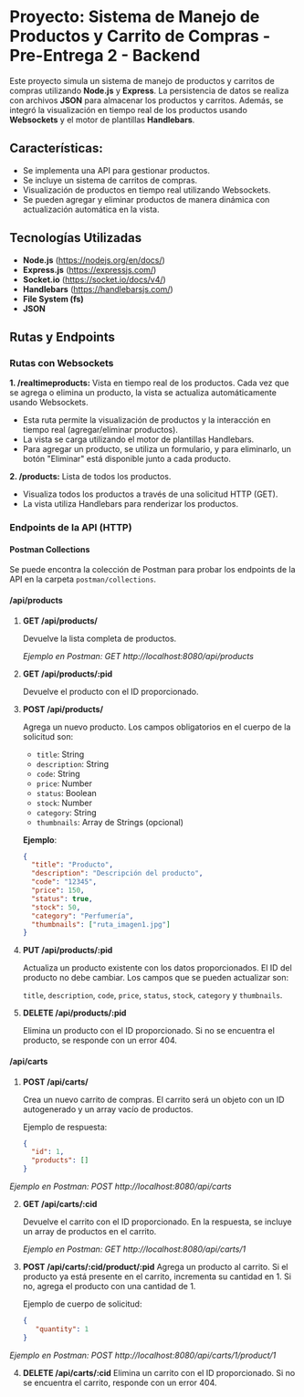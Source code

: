 # Proyecto: Sistema de Manejo de Productos y Carrito de Compras - Pre-Entrega 2 - Backend

Este proyecto simula un sistema de manejo de productos y carritos de compras utilizando **Node.js** y **Express**. La persistencia de datos se realiza con archivos **JSON** para almacenar los productos y carritos. Además, se integró la visualización en tiempo real de los productos usando **Websockets** y el motor de plantillas **Handlebars**.

## Características:
- Se implementa una API para gestionar productos.
- Se incluye un sistema de carritos de compras.
- Visualización de productos en tiempo real utilizando Websockets.
- Se pueden agregar y eliminar productos de manera dinámica con actualización automática en la vista.


## Tecnologías Utilizadas

- **Node.js** (https://nodejs.org/en/docs/) 
- **Express.js** (https://expressjs.com/)
- **Socket.io** (https://socket.io/docs/v4/)
- **Handlebars** (https://handlebarsjs.com/)
- **File System (fs)**
- **JSON**

## Rutas y Endpoints

### Rutas con Websockets

**1. /realtimeproducts:** Vista en tiempo real de los productos. Cada vez que se agrega o elimina un producto, la vista se actualiza automáticamente usando Websockets.

- Esta ruta permite la visualización de productos y la interacción en tiempo real (agregar/eliminar productos).
- La vista se carga utilizando el motor de plantillas Handlebars.
- Para agregar un producto, se utiliza un formulario, y para eliminarlo, un botón "Eliminar" está disponible junto a cada producto.

**2. /products:** Lista de todos los productos.

- Visualiza todos los productos a través de una solicitud HTTP (GET).
- La vista utiliza Handlebars para renderizar los productos.


### Endpoints de la API (HTTP)

#### Postman Collections

Se puede encontra la colección de Postman para probar los endpoints de la API en la carpeta `postman/collections`.

#### /api/products

1. **GET /api/products/**

   Devuelve la lista completa de productos.

   *Ejemplo en Postman: GET http://localhost:8080/api/products*

2. **GET /api/products/:pid**

   Devuelve el producto con el ID proporcionado.

3. **POST /api/products/**

   Agrega un nuevo producto. Los campos obligatorios en el cuerpo de la solicitud son:

   - `title`: String
   - `description`: String
   - `code`: String
   - `price`: Number
   - `status`: Boolean
   - `stock`: Number
   - `category`: String
   - `thumbnails`: Array de Strings (opcional)

   **Ejemplo**:
   ```json
   {
     "title": "Producto",
     "description": "Descripción del producto",
     "code": "12345",
     "price": 150,
     "status": true,
     "stock": 50,
     "category": "Perfumería",
     "thumbnails": ["ruta_imagen1.jpg"]
   }

4. **PUT /api/products/:pid**

   Actualiza un producto existente con los datos proporcionados. El ID del producto no debe cambiar. Los campos que se pueden actualizar son:

   `title`, `description`, `code`, `price`, `status`, `stock`, `category` y `thumbnails`.

5. **DELETE /api/products/:pid**

   Elimina un producto con el ID proporcionado. Si no se encuentra el producto, se responde con un error 404.


#### /api/carts

1. **POST /api/carts/**
   
   Crea un nuevo carrito de compras. El carrito será un objeto con un ID autogenerado y un array vacío de productos.

   Ejemplo de respuesta:
   ```json
   {
     "id": 1,
     "products": []
   }

*Ejemplo en Postman: POST http://localhost:8080/api/carts*


2. **GET /api/carts/:cid**
   
   Devuelve el carrito con el ID proporcionado. En la respuesta, se incluye un array de productos en el carrito.

   *Ejemplo en Postman: GET http://localhost:8080/api/carts/1*

3. **POST /api/carts/:cid/product/:pid**
   Agrega un producto al carrito. Si el producto ya está presente en el carrito, incrementa su cantidad en 1. Si no, agrega el producto con una cantidad de 1.

   Ejemplo de cuerpo de solicitud:
   ```json
   {
      "quantity": 1
   }

*Ejemplo en Postman: POST http://localhost:8080/api/carts/1/product/1*

4. **DELETE /api/carts/:cid**
   Elimina un carrito con el ID proporcionado. Si no se encuentra el carrito, responde con un error 404.